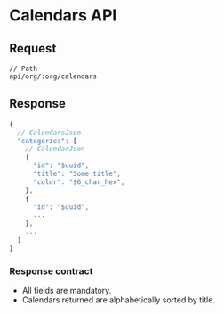# Calendars API

## Request

```
// Path
api/org/:org/calendars
```

## Response

```javascript
{
  // CalendarsJson
  "categories": [
    // CalendarJson
    {
      "id": "$uuid",
      "title": "Some title",
      "color": "$6_char_hex",
    },
    {
      "id": "$uuid",
      ...
    },
    ...
  ]
}
```

### Response contract

- All fields are mandatory.
- Calendars returned are alphabetically sorted by title.
